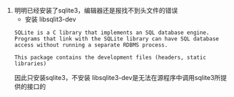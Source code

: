 1. 明明已经安装了sqlite3，编辑器还是报找不到头文件的错误
    - 安装 libsqlit3-dev
    ```
    SQLite is a C library that implements an SQL database engine. Programs that link with the SQLite library can have SQL database access without running a separate RDBMS process.

    This package contains the development files (headers, static libraries)
    ```
    因此只安装sqlite3，不安装 libsqlite3-dev是无法在源程序中调用sqlite3所提供的接口的